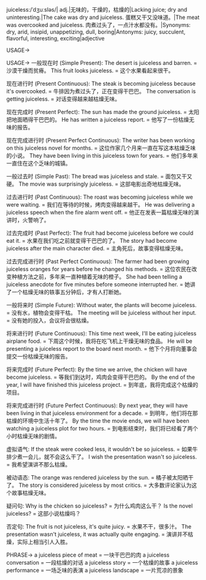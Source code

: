 juiceless:/ˈdʒuːsləs/| adj.|无味的，干燥的，枯燥的|Lacking juice; dry and uninteresting.|The cake was dry and juiceless.  蛋糕又干又没味道。|The meat was overcooked and juiceless. 肉煮过头了，一点汁水都没有。|Synonyms: dry, arid, insipid, unappetizing, dull, boring|Antonyms: juicy, succulent, flavorful, interesting, exciting|adjective


USAGE->

USAGE->
一般现在时 (Simple Present):
The desert is juiceless and barren. = 沙漠干燥而贫瘠。
This fruit looks juiceless. = 这个水果看起来很干。


现在进行时 (Present Continuous):
The steak is becoming juiceless because it's overcooked. = 牛排因为煮过头了，正在变得干巴巴。
The conversation is getting juiceless. =  对话变得越来越枯燥无味。

现在完成时 (Present Perfect):
The sun has made the ground juiceless. = 太阳把地面晒得干巴巴的。
He has written a juiceless report. = 他写了一份枯燥无味的报告。


现在完成进行时 (Present Perfect Continuous):
The writer has been working on this juiceless novel for months. =  这位作家几个月来一直在写这本枯燥乏味的小说。
They have been living in this juiceless town for years. = 他们多年来一直住在这个乏味的城镇。


一般过去时 (Simple Past):
The bread was juiceless and stale. = 面包又干又硬。
The movie was surprisingly juiceless. = 这部电影出奇地枯燥无味。


过去进行时 (Past Continuous):
The roast was becoming juiceless while we were waiting. = 我们在等待的时候，烤肉变得越来越干。
He was delivering a juiceless speech when the fire alarm went off. = 他正在发表一篇枯燥无味的演讲时，火警响了。


过去完成时 (Past Perfect):
The fruit had become juiceless before we could eat it. = 水果在我们吃之前就变得干巴巴的了。
The story had become juiceless after the main character died. = 主角死后，故事变得枯燥无味。


过去完成进行时 (Past Perfect Continuous):
The farmer had been growing juiceless oranges for years before he changed his methods. =  这位农民在改变种植方法之前，多年来一直种植着无味的橙子。
She had been telling a juiceless anecdote for five minutes before someone interrupted her. =  她讲了一个枯燥无味的轶事五分钟后，才有人打断她。


一般将来时 (Simple Future):
Without water, the plants will become juiceless. = 没有水，植物会变得干枯。
The meeting will be juiceless without her input. = 没有她的投入，会议将会很枯燥。


将来进行时 (Future Continuous):
This time next week, I'll be eating juiceless airplane food. = 下周这个时候，我将在吃飞机上干燥无味的食品。
He will be presenting a juiceless report to the board next month. = 他下个月将向董事会提交一份枯燥无味的报告。


将来完成时 (Future Perfect):
By the time we arrive, the chicken will have become juiceless. = 等我们到达时，鸡肉会变得干巴巴的。
By the end of the year, I will have finished this juiceless project. = 到年底，我将完成这个枯燥的项目。


将来完成进行时 (Future Perfect Continuous):
By next year, they will have been living in that juiceless environment for a decade. = 到明年，他们将在那枯燥的环境中生活十年了。
By the time the movie ends, we will have been watching a juiceless plot for two hours. = 到电影结束时，我们将已经看了两个小时枯燥无味的剧情。


虚拟语气:
If the steak were cooked less, it wouldn't be so juiceless. = 如果牛排少煮一会儿，就不会这么干了。
I wish the presentation wasn't so juiceless. = 我希望演讲不那么枯燥。

被动语态:
The orange was rendered juiceless by the sun. = 橘子被太阳晒干了。
The story is considered juiceless by most critics. = 大多数评论家认为这个故事枯燥无味。

疑问句:
Why is the chicken so juiceless? = 为什么鸡肉这么干？
Is the novel juiceless? = 这部小说枯燥吗？

否定句:
The fruit is not juiceless, it's quite juicy. = 水果不干，很多汁。
The presentation wasn't juiceless, it was actually quite engaging. = 演讲并不枯燥，实际上相当引人入胜。



PHRASE->
a juiceless piece of meat = 一块干巴巴的肉
a juiceless conversation = 一段枯燥的对话
a juiceless story = 一个枯燥的故事
a juiceless performance = 一场乏味的表演
a juiceless landscape =  一片荒凉的景象
